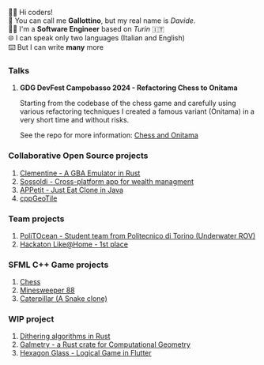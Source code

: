 
👋🏻 Hi coders!\
🐔 You can call me **Gallottino**, but my real name is *Davide*.\
👨‍💻 I'm a **Software Engineer** based on *Turin* 🇮🇹\
🌐 I can speak only two languages (Italian and English)\
⌨️ But I can write **many** more

### Talks
1. **GDG DevFest Campobasso 2024 - Refactoring Chess to Onitama**
   
   Starting from the codebase of the chess game and carefully using various refactoring techniques I created a famous variant (Onitama) in a very short time and without risks.

   See the repo for more information: [Chess and Onitama](https://github.com/gallottino/chess-and-onitama)

### Collaborative Open Source projects
1. [Clementine - A GBA Emulator in Rust](https://github.com/RIP-Comm/clementine)
2. [Sossoldi - Cross-platform app for wealth managment](https://github.com/RIP-Comm/sossoldi)
3. [APPetit - Just Eat Clone in Java](https://github.com/androidmaycry/APPetit)
4. [cppGeoTile](https://github.com/Murthy10/cppGeoTile)

### Team projects
1. [PoliTOcean - Student team from Politecnico di Torino (Underwater ROV)](https://github.com/PoliTOcean)
2. [Hackaton Like@Home - 1st place](https://github.com/aiy-voice-assistant)

### SFML C++ Game projects
1. [Chess](https://github.com/gallottino/Chess)
3. [Minesweeper 88](https://github.com/gallottino/Minesweeper)
2. [Caterpillar (A Snake clone)](https://github.com/gallottino/Caterpillar)

### WIP project 
1. [Dithering algorithms in Rust](https://github.com/gallottino/dithering-algorithms)
2. [Galmetry - a Rust crate for Computational Geometry](https://github.com/gallottino/galmetry)
2. [Hexagon Glass - Logical Game in Flutter](https://github.com/Sibrox/HexagonGlass)
